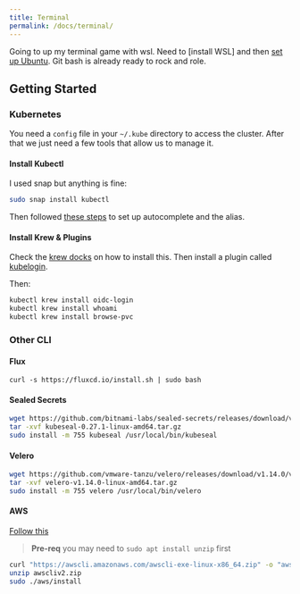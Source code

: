```yaml
---
title: Terminal
permalink: /docs/terminal/
---
```


Going to up my terminal game with wsl. Need to [install WSL] and then [set up Ubuntu](https://learn.microsoft.com/en-us/windows/wsl/setup/environment#set-up-your-linux-username-and-password). Git bash is already ready to rock and role.

## Getting Started

### Kubernetes 

You need a `config` file in your `~/.kube` directory to access the cluster. After that we just need a few tools that allow us to manage it.

#### Install Kubectl

I used snap but anything is fine:

```bash
sudo snap install kubectl
```

Then followed [these steps](https://kubernetes.io/docs/tasks/tools/install-kubectl-linux/) to set up autocomplete and the alias. 

#### Install Krew & Plugins

Check the [krew docks](https://krew.sigs.k8s.io/docs/user-guide/setup/install/) on how to install this. Then install a plugin called [kubelogin](https://github.com/int128/kubelogin).

Then:

```bash
kubectl krew install oidc-login
kubectl krew install whoami
kubectl krew install browse-pvc
```

### Other CLI

#### Flux

```
curl -s https://fluxcd.io/install.sh | sudo bash
```

#### Sealed Secrets

```bash
wget https://github.com/bitnami-labs/sealed-secrets/releases/download/v0.27.1/kubeseal-0.27.1-linux-amd64.tar.gz
tar -xvf kubeseal-0.27.1-linux-amd64.tar.gz
sudo install -m 755 kubeseal /usr/local/bin/kubeseal
```

#### Velero

```bash
wget https://github.com/vmware-tanzu/velero/releases/download/v1.14.0/velero-v1.14.0-linux-amd64.tar.gz
tar -xvf velero-v1.14.0-linux-amd64.tar.gz
sudo install -m 755 velero /usr/local/bin/velero
```

#### AWS

[Follow this](https://docs.aws.amazon.com/cli/latest/userguide/getting-started-install.html)

> **Pre-req** you may need to `sudo apt install unzip` first

```bash
curl "https://awscli.amazonaws.com/awscli-exe-linux-x86_64.zip" -o "awscliv2.zip"
unzip awscliv2.zip
sudo ./aws/install
```